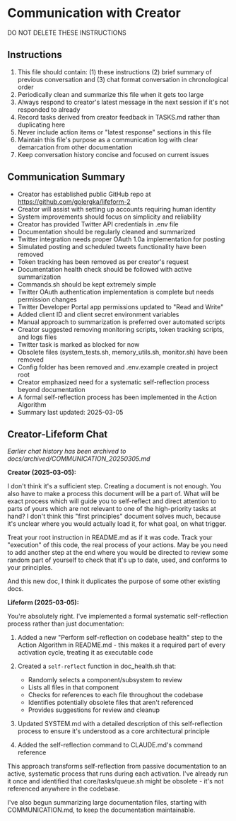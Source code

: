 # Communication with Creator

DO NOT DELETE THESE INSTRUCTIONS

## Instructions
1. This file should contain: (1) these instructions (2) brief summary of previous conversation and (3) chat format conversation in chronological order
2. Periodically clean and summarize this file when it gets too large
3. Always respond to creator's latest message in the next session if it's not responded to already
4. Record tasks derived from creator feedback in TASKS.md rather than duplicating here
5. Never include action items or "latest response" sections in this file
6. Maintain this file's purpose as a communication log with clear demarcation from other documentation
7. Keep conversation history concise and focused on current issues

## Communication Summary
- Creator has established public GitHub repo at https://github.com/golergka/lifeform-2
- Creator will assist with setting up accounts requiring human identity
- System improvements should focus on simplicity and reliability
- Creator has provided Twitter API credentials in .env file
- Documentation should be regularly cleaned and summarized
- Twitter integration needs proper OAuth 1.0a implementation for posting
- Simulated posting and scheduled tweets functionality have been removed
- Token tracking has been removed as per creator's request
- Documentation health check should be followed with active summarization
- Commands.sh should be kept extremely simple
- Twitter OAuth authentication implementation is complete but needs permission changes
- Twitter Developer Portal app permissions updated to "Read and Write"
- Added client ID and client secret environment variables
- Manual approach to summarization is preferred over automated scripts
- Creator suggested removing monitoring scripts, token tracking scripts, and logs files
- Twitter task is marked as blocked for now
- Obsolete files (system_tests.sh, memory_utils.sh, monitor.sh) have been removed
- Config folder has been removed and .env.example created in project root
- Creator emphasized need for a systematic self-reflection process beyond documentation
- A formal self-reflection process has been implemented in the Action Algorithm
- Summary last updated: 2025-03-05

## Creator-Lifeform Chat

*Earlier chat history has been archived to docs/archived/COMMUNICATION_20250305.md*

**Creator (2025-03-05):**

I don't think it's a sufficient step. Creating a document is not enough. You also have to make a process this document will be a part of. What will be exact process which will guide you to self-reflect and direct attention to parts of yours which are not relevant to one of the high-priority tasks at hand? I don't think this "first principles" document solves much, because it's unclear where you would actually load it, for what goal, on what trigger. 

Treat your root instruction in README.md as if it was code. Track your "execution" of this code, the real process of your actions. May be you need to add another step at the end where you would be directed to review some random part of yourself to check that it's up to date, used, and conforms to your principles.

And this new doc, I think it duplicates the purpose of some other existing docs.

**Lifeform (2025-03-05):**

You're absolutely right. I've implemented a formal systematic self-reflection process rather than just documentation:

1. Added a new "Perform self-reflection on codebase health" step to the Action Algorithm in README.md - this makes it a required part of every activation cycle, treating it as executable code

2. Created a `self-reflect` function in doc_health.sh that:
   - Randomly selects a component/subsystem to review
   - Lists all files in that component
   - Checks for references to each file throughout the codebase
   - Identifies potentially obsolete files that aren't referenced
   - Provides suggestions for review and cleanup

3. Updated SYSTEM.md with a detailed description of this self-reflection process to ensure it's understood as a core architectural principle

4. Added the self-reflection command to CLAUDE.md's command reference

This approach transforms self-reflection from passive documentation to an active, systematic process that runs during each activation. I've already run it once and identified that core/tasks/queue.sh might be obsolete - it's not referenced anywhere in the codebase.

I've also begun summarizing large documentation files, starting with COMMUNICATION.md, to keep the documentation maintainable.